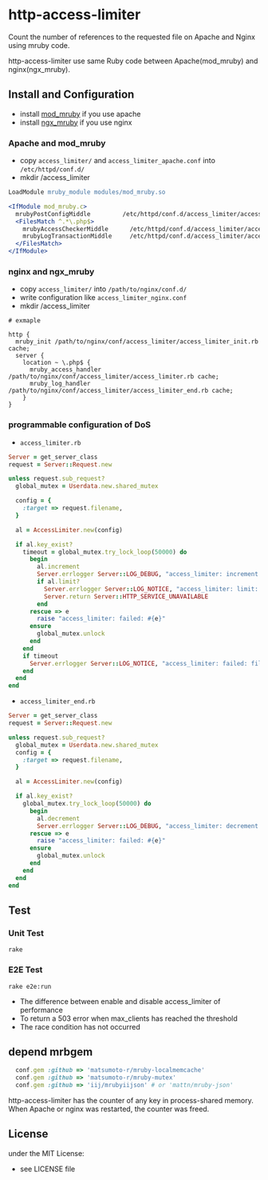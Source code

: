 # http-access-limiter

Count the number of references to the requested file on Apache and Nginx using mruby code.

http-access-limiter use same Ruby code between Apache(mod_mruby) and nginx(ngx_mruby).

## Install and Configuration
- install [mod_mruby](https://github.com/matsumoto-r/mod_mruby) if you use apache
- install [ngx_mruby](https://github.com/matsumoto-r/ngx_mruby) if you use nginx

### Apache and mod_mruby
- copy `access_limiter/` and `access_limiter_apache.conf` into `/etc/httpd/conf.d/`
- mkdir /access_limiter
```apache
LoadModule mruby_module modules/mod_mruby.so

<IfModule mod_mruby.c>
  mrubyPostConfigMiddle         /etc/httpd/conf.d/access_limiter/access_limiter_init.rb cache
  <FilesMatch ^.*\.php$>
    mrubyAccessCheckerMiddle      /etc/httpd/conf.d/access_limiter/access_limiter.rb cache
    mrubyLogTransactionMiddle     /etc/httpd/conf.d/access_limiter/access_limiter_end.rb cache
  </FilesMatch>
</IfModule>
```

### nginx and ngx_mruby
- copy `access_limiter/` into `/path/to/nginx/conf.d/`
- write configuration like `access_limiter_nginx.conf`
- mkdir /access_limiter
```nginx
# exmaple

http {
  mruby_init /path/to/nginx/conf/access_limiter/access_limiter_init.rb cache;
  server {
    location ~ \.php$ {
      mruby_access_handler /path/to/nginx/conf/access_limiter/access_limiter.rb cache;
      mruby_log_handler /path/to/nginx/conf/access_limiter/access_limiter_end.rb cache;
    }
}
```
### programmable configuration of DoS
- `access_limiter.rb`
```ruby
Server = get_server_class
request = Server::Request.new

unless request.sub_request?
  global_mutex = Userdata.new.shared_mutex

  config = {
    :target => request.filename,
  }

  al = AccessLimiter.new(config)

  if al.key_exist?
    timeout = global_mutex.try_lock_loop(50000) do
      begin
        al.increment
        Server.errlogger Server::LOG_DEBUG, "access_limiter: increment: file: #{request.filename} counter: #{al.current} max_clients: #{al.max_clients} time_slot: #{al.time_slot}"
        if al.limit?
          Server.errlogger Server::LOG_NOTICE, "access_limiter: limit: file: #{request.filename} return: 503"
          Server.return Server::HTTP_SERVICE_UNAVAILABLE
        end
      rescue => e
        raise "access_limiter: failed: #{e}"
      ensure
        global_mutex.unlock
      end
    end
    if timeout
      Server.errlogger Server::LOG_NOTICE, "access_limiter: failed: file: #{request.filename} get timeout lock"
    end
  end
end
```

- `access_limiter_end.rb`

```ruby
Server = get_server_class
request = Server::Request.new

unless request.sub_request?
  global_mutex = Userdata.new.shared_mutex
  config = {
    :target => request.filename,
  }

  al = AccessLimiter.new(config)

  if al.key_exist?
    global_mutex.try_lock_loop(50000) do
      begin
        al.decrement
        Server.errlogger Server::LOG_DEBUG, "access_limiter: decrement: file: #{request.filename} counter: #{al.current}"
      rescue => e
        raise "access_limiter: failed: #{e}"
      ensure
        global_mutex.unlock
      end
    end
  end
end
```

## Test

### Unit Test

```
rake
```

### E2E Test

```
rake e2e:run
```

- The difference between enable and disable access_limiter of performance
- To return a 503 error when max_clients has reached the threshold
- The race condition has not occurred

## depend mrbgem
```ruby
  conf.gem :github => 'matsumoto-r/mruby-localmemcache'
  conf.gem :github => 'matsumoto-r/mruby-mutex'
  conf.gem :github => 'iij/mrubyiijson' # or 'mattn/mruby-json'
```

http-access-limiter has the counter of any key in process-shared memory. When Apache or nginx was restarted, the counter was freed.

## License
under the MIT License:
- see LICENSE file

